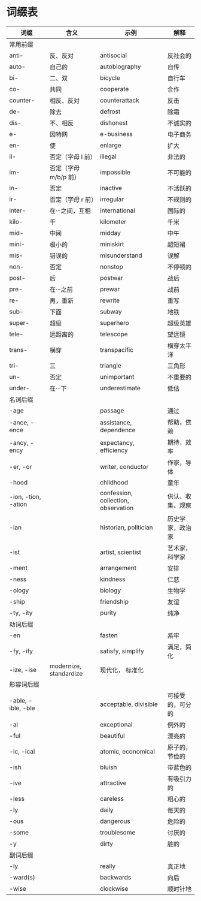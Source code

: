 # 词缀表

| 词缀 | 含义 | 示例 | 解释 |
| -- | -- | -- | -- |
| 常用前缀 | | | |
| anti- | 反、反对 | antisocial | 反社会的|
| auto- | 自己的 | autobiography | 自传 |
| bi- | 二、双 | bicycle | 自行车 |
| co- | 共同 | cooperate | 合作 |
| counter- | 相反、反对 | counterattack | 反击 |
| de- | 除去 | defrost | 除霜 |
| dis- | 不、相反 | dishonest | 不诚实的 |
| e- | 因特网 | e-business | 电子商务 |
| en- | 使 | enlarge | 扩大 |
| il- | 否定（字母 l 前） | illegal | 非法的 |
| im- | 否定（字母 m/b/p 前） | impossible | 不可能的 |
| in- | 否定 | inactive | 不活跃的 |
| ir- | 否定（字母 r 前） | irregular | 不规则的 |
| inter- | 在···之间，互相 | international | 国际的 |
| kilo- | 千 | kilometer | 千米 |
| mid- | 中间 | midday | 中午 |
| mini- | 极小的 | miniskirt | 超短裙 |
| mis- | 错误的 | misunderstand | 误解 |
| non- | 否定 | nonstop | 不停顿的 |
| post- | 后 | postwar | 战后 |
| pre- | 在···之前 | prewar | 战前 |
| re- | 再，重新 | rewrite | 重写 |
| sub- | 下面 | subway | 地铁 |
| super- | 超级 | superhero | 超级英雄 |
| tele- | 远距离的 | telescope | 望远镜 |
| trans- | 横穿 | transpacific | 横穿太平洋 |
| tri- | 三 | triangle | 三角形 |
| un- | 否定 | unimportant | 不重要的 |
| under- | 在···下 | underestimate | 低估 |
| 名词后缀 | | | |
| -age | | passage | 通过 |
| -ance, -ence | | assistance, dependence | 帮助，依赖 |
| -ancy, -ency | | expectancy, efficiency | 期待，效率 |
| -er, -or | | writer, conductor | 作家，导体 |
| -hood | | childhood | 童年 |
| -ion, -tion, -ation | | confession, collection, observation | 供认、收集、观察 |
| -ian | | historian, politician | 历史学家，政治家 |
| -ist | | artist, scientist | 艺术家，科学家 |
| -ment | | arrangement | 安排 |
| -ness | | kindness | 仁慈 |
| -ology | | biology | 生物学 |
| -ship | | friendship | 友谊 |
| -ty, -ity | | purity | 纯净 |
| 动词后缀 | | | |
| -en | | fasten | 系牢 |
| -fy, -ify | | satisfy, simplify | 满足，简化 |
| -ize, -ise | modernize, standardize | 现代化， 标准化 |
| 形容词后缀 | | | |
| -able, -ible, -ble | | acceptable, divisible | 可接受的，可分的 |
| -al | | exceptional | 例外的 |
| -ful | | beautiful | 漂亮的 |
| -ic, -ical | | atomic, economical | 原子的，节俭的 |
| -ish | | bluish | 带蓝色的 |
| -ive | | attractive | 有吸引力的 |
| -less | | careless | 粗心的 |
| -ly | | daily | 每天的 |
| -ous | | dangerous | 危险的 |
| -some | | troublesome | 讨厌的 |
| -y | | dirty | 脏的 |
| 副词后缀 | | | |
| -ly | | really | 真正地 |
| -ward(s) | | backwards | 向后 |
| -wise | | clockwise | 顺时针地 |
